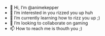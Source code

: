 - 👋 Hi, I’m @animekepper
- 👀 I’m interested in you rizzed you up huh
- 🌱 I’m currently learning how to rizz you up ;)
- 💞️ I’m looking to collaborate on gaming
- 📫 How to reach me is thouth you ;)

<!---
animekepper/animekepper is a ✨ special ✨ repository because its `README.md` (this file) appears on your GitHub profile.
You can click the Preview link to take a look at your changes.
--->
